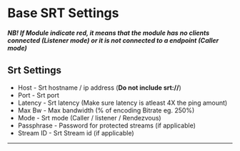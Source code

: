 # Base SRT Settings

***NB! If Module indicate red, it means that the module has no clients connected (Listener mode) or it is not connected to a endpoint (Caller mode)***

## Srt Settings 
* Host - Srt hostname / ip address (<b>Do not include srt://</b>)
* Port - Srt port 
* Latency - Srt latency (Make sure latency is atleast 4X the ping amount)
* Max Bw - Max bandwidth (% of encoding Bitrate eg. 250%)
* Mode - Srt mode (Caller / listener / Rendezvous)
* Passphrase - Password for protected streams (if applicable)
* Stream ID - Srt Stream id (if applicable)

---